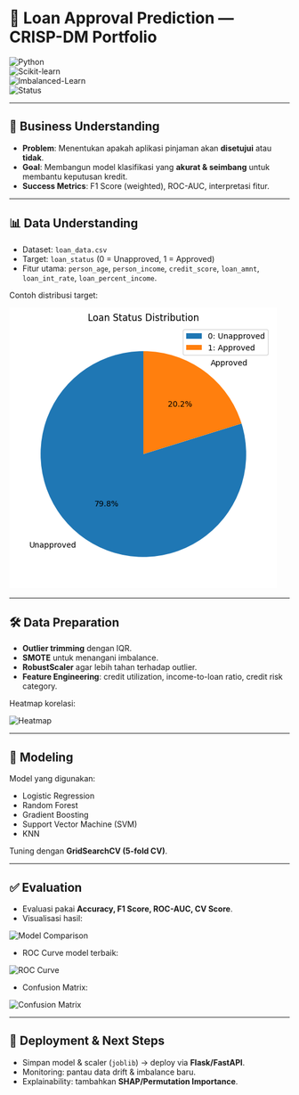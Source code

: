 # 🧠 Loan Approval Prediction — CRISP-DM Portfolio  

![Python](https://img.shields.io/badge/Python-3.10%2B-blue?logo=python)  
![Scikit-learn](https://img.shields.io/badge/Scikit--learn-ML-orange?logo=scikitlearn)  
![Imbalanced-Learn](https://img.shields.io/badge/Imbalanced--Learn-SMOTE-green)  
![Status](https://img.shields.io/badge/Build-Passing-brightgreen)  

---

## 📌 Business Understanding  
- **Problem**: Menentukan apakah aplikasi pinjaman akan **disetujui** atau **tidak**.  
- **Goal**: Membangun model klasifikasi yang **akurat & seimbang** untuk membantu keputusan kredit.  
- **Success Metrics**: F1 Score (weighted), ROC-AUC, interpretasi fitur.  

---

## 📊 Data Understanding  
- Dataset: `loan_data.csv`  
- Target: `loan_status` (0 = Unapproved, 1 = Approved)  
- Fitur utama: `person_age`, `person_income`, `credit_score`, `loan_amnt`, `loan_int_rate`, `loan_percent_income`.  

Contoh distribusi target:  

![Loan Status Distribution](loan_status_pie.png)  

---

## 🛠️ Data Preparation  
- **Outlier trimming** dengan IQR.  
- **SMOTE** untuk menangani imbalance.  
- **RobustScaler** agar lebih tahan terhadap outlier.  
- **Feature Engineering**: credit utilization, income-to-loan ratio, credit risk category.  

Heatmap korelasi:  

![Heatmap](assets/heatmap_corr.png)  

---

## 🤖 Modeling  
Model yang digunakan:  
- Logistic Regression  
- Random Forest  
- Gradient Boosting  
- Support Vector Machine (SVM)  
- KNN  

Tuning dengan **GridSearchCV (5-fold CV)**.  

---

## ✅ Evaluation  
- Evaluasi pakai **Accuracy, F1 Score, ROC-AUC, CV Score**.  
- Visualisasi hasil:  

![Model Comparison](assets/model_comparison.png)  

- ROC Curve model terbaik:  

![ROC Curve](assets/roc_curve.png)  

- Confusion Matrix:  

![Confusion Matrix](assets/conf_matrix.png)  

---

## 🚀 Deployment & Next Steps  
- Simpan model & scaler (`joblib`) → deploy via **Flask/FastAPI**.  
- Monitoring: pantau data drift & imbalance baru.  
- Explainability: tambahkan **SHAP/Permutation Importance**.  
